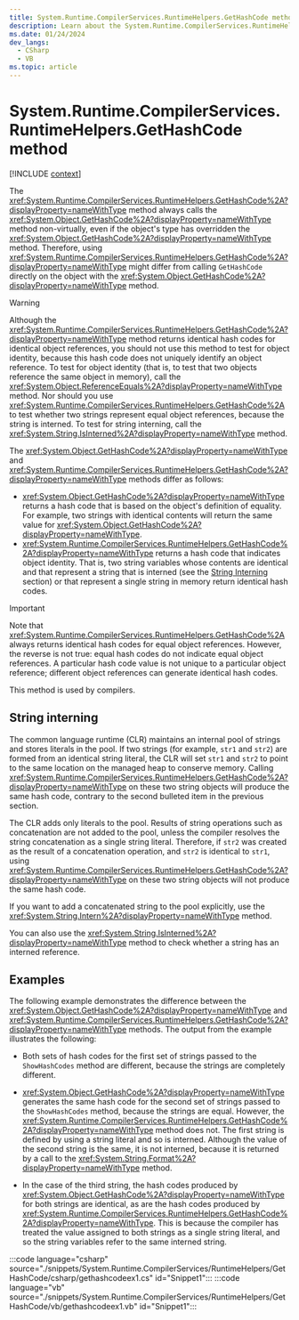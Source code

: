 ```yaml
---
title: System.Runtime.CompilerServices.RuntimeHelpers.GetHashCode method
description: Learn about the System.Runtime.CompilerServices.RuntimeHelpers.GetHashCode method.
ms.date: 01/24/2024
dev_langs:
  - CSharp
  - VB
ms.topic: article
---
```

# System.Runtime.CompilerServices.RuntimeHelpers.GetHashCode method

[!INCLUDE [context](includes/context.md)]

The <xref:System.Runtime.CompilerServices.RuntimeHelpers.GetHashCode%2A?displayProperty=nameWithType> method always calls the <xref:System.Object.GetHashCode%2A?displayProperty=nameWithType> method non-virtually, even if the object's type has overridden the <xref:System.Object.GetHashCode%2A?displayProperty=nameWithType> method. Therefore, using <xref:System.Runtime.CompilerServices.RuntimeHelpers.GetHashCode%2A?displayProperty=nameWithType> might differ from calling `GetHashCode` directly on the object with the <xref:System.Object.GetHashCode%2A?displayProperty=nameWithType> method.

> [!WARNING]
> Although the <xref:System.Runtime.CompilerServices.RuntimeHelpers.GetHashCode%2A?displayProperty=nameWithType> method returns identical hash codes for identical object references, you should not use this method to test for object identity, because this hash code does not uniquely identify an object reference. To test for object identity (that is, to test that two objects reference the same object in memory), call the <xref:System.Object.ReferenceEquals%2A?displayProperty=nameWithType> method. Nor should you use <xref:System.Runtime.CompilerServices.RuntimeHelpers.GetHashCode%2A> to test whether two strings represent equal object references, because the string is interned. To test for string interning, call the <xref:System.String.IsInterned%2A?displayProperty=nameWithType> method.

The <xref:System.Object.GetHashCode%2A?displayProperty=nameWithType> and <xref:System.Runtime.CompilerServices.RuntimeHelpers.GetHashCode%2A?displayProperty=nameWithType> methods differ as follows:

- <xref:System.Object.GetHashCode%2A?displayProperty=nameWithType> returns a hash code that is based on the object's definition of equality. For example, two strings with identical contents will return the same value for <xref:System.Object.GetHashCode%2A?displayProperty=nameWithType>.
- <xref:System.Runtime.CompilerServices.RuntimeHelpers.GetHashCode%2A?displayProperty=nameWithType> returns a hash code that indicates object identity. That is, two string variables whose contents are identical and that represent a string that is interned (see the [String Interning](#string-interning) section) or that represent a single string in memory return identical hash codes.

> [!IMPORTANT]
> Note that <xref:System.Runtime.CompilerServices.RuntimeHelpers.GetHashCode%2A> always returns identical hash codes for equal object references. However, the reverse is not true: equal hash codes do not indicate equal object references. A particular hash code value is not unique to a particular object reference; different object references can generate identical hash codes.

This method is used by compilers.

## String interning

The common language runtime (CLR) maintains an internal pool of strings and stores literals in the pool. If two strings (for example, `str1` and `str2`) are formed from an identical string literal, the CLR will set `str1` and `str2` to point to the same location on the managed heap to conserve memory. Calling <xref:System.Runtime.CompilerServices.RuntimeHelpers.GetHashCode%2A?displayProperty=nameWithType> on these two string objects will produce the same hash code, contrary to the second bulleted item in the previous section.

The CLR adds only literals to the pool. Results of string operations such as concatenation are not added to the pool, unless the compiler resolves the string concatenation as a single string literal. Therefore, if `str2` was created as the result of a concatenation operation, and `str2` is identical to `str1`, using <xref:System.Runtime.CompilerServices.RuntimeHelpers.GetHashCode%2A?displayProperty=nameWithType> on these two string objects will not produce the same hash code.

If you want to add a concatenated string to the pool explicitly, use the <xref:System.String.Intern%2A?displayProperty=nameWithType> method.

You can also use the <xref:System.String.IsInterned%2A?displayProperty=nameWithType> method to check whether a string has an interned reference.

## Examples

The following example demonstrates the difference between the <xref:System.Object.GetHashCode%2A?displayProperty=nameWithType> and <xref:System.Runtime.CompilerServices.RuntimeHelpers.GetHashCode%2A?displayProperty=nameWithType> methods. The output from the example illustrates the following:

- Both sets of hash codes for the first set of strings passed to the `ShowHashCodes` method are different, because the strings are completely different.

- <xref:System.Object.GetHashCode%2A?displayProperty=nameWithType> generates the same hash code for the second set of strings passed to the `ShowHashCodes` method, because the strings are equal. However, the <xref:System.Runtime.CompilerServices.RuntimeHelpers.GetHashCode%2A?displayProperty=nameWithType> method does not. The first string is defined by using a string literal and so is interned. Although the value of the second string is the same, it is not interned, because it is returned by a call to the <xref:System.String.Format%2A?displayProperty=nameWithType> method.

- In the case of the third string, the hash codes produced by <xref:System.Object.GetHashCode%2A?displayProperty=nameWithType> for both strings are identical, as are the hash codes produced by <xref:System.Runtime.CompilerServices.RuntimeHelpers.GetHashCode%2A?displayProperty=nameWithType>. This is because the compiler has treated the value assigned to both strings as a single string literal, and so the string variables refer to the same interned string.

:::code language="csharp" source="./snippets/System.Runtime.CompilerServices/RuntimeHelpers/GetHashCode/csharp/gethashcodeex1.cs" id="Snippet1":::
:::code language="vb" source="./snippets/System.Runtime.CompilerServices/RuntimeHelpers/GetHashCode/vb/gethashcodeex1.vb" id="Snippet1":::
